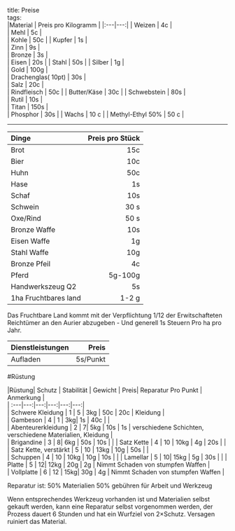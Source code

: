 title: Preise  
tags:   
|Material | Preis pro Kilogramm |
|:---|---:|
| Weizen | 4c |  
| Mehl | 5c |  
| Kohle | 50c |
| Kupfer | 1s |  
| Zinn | 9s |  
| Bronze | 3s |  
| Eisen  | 20s |
| Stahl  | 50s |
| Silber | 1g  |  
| Gold | 100g |  
| Drachenglas( 10pt) | 30s |  
| Salz | 20c |  
| Rindfleisch | 50c |
| Butter/Käse | 30c |
| Schwebstein | 80s |  
| Rutil | 10s |  
| Titan | 150s |  
| Phosphor | 30s |
| Wachs | 10 c |
| Methyl-Ethyl 50% | 50 c |

---
  

|Dinge| Preis pro Stück |
| :---|---:|
| Brot| 15c|
| Bier| 10c|
| Huhn| 50c|
| Hase| 1s|
| Schaf| 10s|
| Schwein| 30 s|
| Oxe/Rind| 50 s|
| Bronze Waffe| 10s |  
| Eisen Waffe| 1g |
| Stahl Waffe| 10g |
| Bronze Pfeil| 4c |
| Pferd | 5g-100g |  
| Handwerkszeug Q2 | 5s |
| 1ha Fruchtbares land | 1-2 g |  


Das Fruchtbare Land kommt mit der Verpflichtung 1/12 der Erwitschafteten Reichtümer an den Aurier abzugeben - Und generell 1s Steuern Pro ha pro Jahr.   

|Dienstleistungen | Preis |  
| :--- | ---: |  
| Aufladen | 5s/Punkt |  

  
#Rüstung  

|Rüstung| Schutz | Stabilität  | Gewicht  | Preis| Reparatur Pro Punkt | Anmerkung |  
| :---|---:|---:|---:|---:|---:|   
| Schwere Kleidung | 1 | 5 | 3kg | 50c | 20c | Kleidung |   
| Gambeson | 4 | 1 | 3kg| 1s | 40c | |  
| Abenteurerkleidung | 2 | 7| 5kg | 10s | 1s | verschiedene Schichten, verschiedene Materialien, Kleidung |  
| Brigandine | 3 | 8| 6kg | 50s | 10s |  |
| Satz Kette | 4 | 10 | 10kg | 4g | 20s | |  
| Satz Kette, verstärkt | 5 | 10 | 13kg | 10g | 50s | |  
| Schuppen | 4 | 10 | 10kg | 10g | 10s | |
| Lamellar | 5 | 10| 15kg | 5g | 30s | |
| Platte | 5 | 12| 12kg | 20g | 2g | Nimmt Schaden von stumpfen Waffen |  
| Vollplatte | 6 | 12 | 15kg| 30g | 4g | Nimmt Schaden von stumpfen Waffen |  


Reparatur ist: 
50% Materialien
50% gebühren für Arbeit und Werkzeug   

Wenn entsprechendes Werkzeug vorhanden ist und Materialien selbst gekauft werden, kann eine Reparatur selbst vorgenommen werden,
der Prozess dauert 6 Stunden und hat ein Wurfziel von 2&times;Schutz. Versagen ruiniert das Material.

